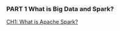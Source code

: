 ### PART 1 What is Big Data and Spark?
<a href="https://velog.io/@yulim2/Spark-%EC%95%84%ED%8C%8C%EC%B9%98-%EC%8A%A4%ED%8C%8C%ED%81%AC%EB%9E%80-What-is-Apache-Spark" target="__blank">CH1: What is Apache Spark?</a>